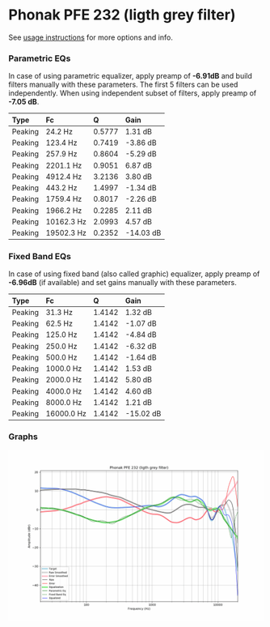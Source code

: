 # Phonak PFE 232 (ligth grey filter)
See [usage instructions](https://github.com/jaakkopasanen/AutoEq#usage) for more options and info.

### Parametric EQs
In case of using parametric equalizer, apply preamp of **-6.91dB** and build filters manually
with these parameters. The first 5 filters can be used independently.
When using independent subset of filters, apply preamp of **-7.05 dB**.

| Type    | Fc         |      Q | Gain      |
|:--------|:-----------|:-------|:----------|
| Peaking | 24.2 Hz    | 0.5777 | 1.31 dB   |
| Peaking | 123.4 Hz   | 0.7419 | -3.86 dB  |
| Peaking | 257.9 Hz   | 0.8604 | -5.29 dB  |
| Peaking | 2201.1 Hz  | 0.9051 | 6.87 dB   |
| Peaking | 4912.4 Hz  | 3.2136 | 3.80 dB   |
| Peaking | 443.2 Hz   | 1.4997 | -1.34 dB  |
| Peaking | 1759.4 Hz  | 0.8017 | -2.26 dB  |
| Peaking | 1966.2 Hz  | 0.2285 | 2.11 dB   |
| Peaking | 10162.3 Hz | 2.0993 | 4.57 dB   |
| Peaking | 19502.3 Hz | 0.2352 | -14.03 dB |

### Fixed Band EQs
In case of using fixed band (also called graphic) equalizer, apply preamp of **-6.96dB**
(if available) and set gains manually with these parameters.

| Type    | Fc         |      Q | Gain      |
|:--------|:-----------|:-------|:----------|
| Peaking | 31.3 Hz    | 1.4142 | 1.32 dB   |
| Peaking | 62.5 Hz    | 1.4142 | -1.07 dB  |
| Peaking | 125.0 Hz   | 1.4142 | -4.84 dB  |
| Peaking | 250.0 Hz   | 1.4142 | -6.32 dB  |
| Peaking | 500.0 Hz   | 1.4142 | -1.64 dB  |
| Peaking | 1000.0 Hz  | 1.4142 | 1.53 dB   |
| Peaking | 2000.0 Hz  | 1.4142 | 5.80 dB   |
| Peaking | 4000.0 Hz  | 1.4142 | 4.60 dB   |
| Peaking | 8000.0 Hz  | 1.4142 | 1.21 dB   |
| Peaking | 16000.0 Hz | 1.4142 | -15.02 dB |

### Graphs
![](./Phonak%20PFE%20232%20(ligth%20grey%20filter).png)